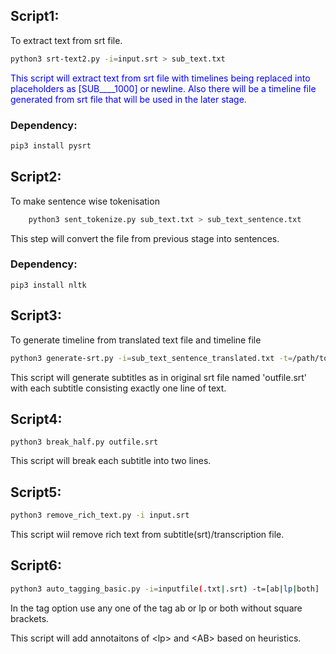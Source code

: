 ## Script1:

To extract text from srt file.

```bash
python3 srt-text2.py -i=input.srt > sub_text.txt
```
<span style="color:blue">This script will extract text from srt file with timelines being replaced into placeholders as [SUB____1000] or newline.
Also there will be a timeline file generated from srt file that will be used in the later stage.</span>

### Dependency:

```bash
pip3 install pysrt
```

## Script2:

To make sentence wise tokenisation
```bash
    python3 sent_tokenize.py sub_text.txt > sub_text_sentence.txt
```

This step will convert the file from previous stage into sentences.

### Dependency:
    pip3 install nltk

## Script3:

To generate timeline from translated text file and timeline file

```bash
python3 generate-srt.py -i=sub_text_sentence_translated.txt -t=/path/to/timeline/file/from/step1 
```

This script will generate subtitles as in original srt file named 'outfile.srt' with each subtitle consisting exactly one line of text.


## Script4:

    python3 break_half.py outfile.srt 

This script will break each subtitle into two lines.


## Script5:

```bash
python3 remove_rich_text.py -i input.srt 
```

This script wiil remove rich text from subtitle(srt)/transcription file.

## Script6:

```bash
python3 auto_tagging_basic.py -i=inputfile(.txt|.srt) -t=[ab|lp|both] 
```
In the tag option use any one of the tag ab or lp or both without square brackets.


This script will add annotaitons of &lt;lp&gt; and &lt;AB&gt; based on heuristics.
